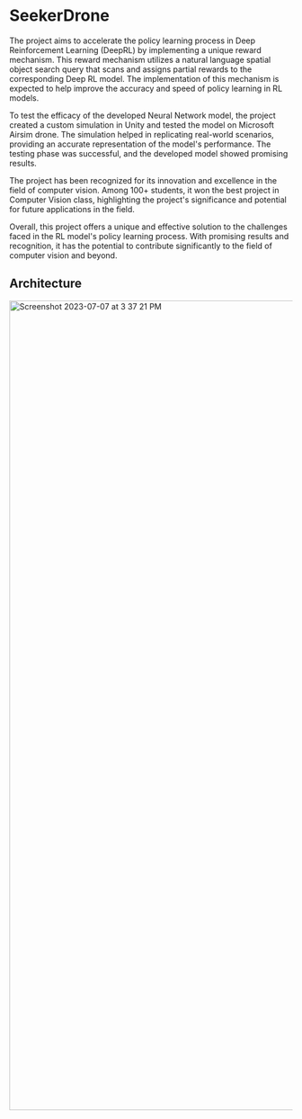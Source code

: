 # SeekerDrone

The project aims to accelerate the policy learning process in Deep Reinforcement Learning (DeepRL) by implementing a unique reward mechanism. This reward mechanism utilizes a natural language spatial object search query that scans and assigns partial rewards to the corresponding Deep RL model. The implementation of this mechanism is expected to help improve the accuracy and speed of policy learning in RL models.

To test the efficacy of the developed Neural Network model, the project created a custom simulation in Unity and tested the model on Microsoft Airsim drone. The simulation helped in replicating real-world scenarios, providing an accurate representation of the model's performance. The testing phase was successful, and the developed model showed promising results.

The project has been recognized for its innovation and excellence in the field of computer vision. Among 100+ students, it won the best project in Computer Vision class, highlighting the project's significance and potential for future applications in the field.

Overall, this project offers a unique and effective solution to the challenges faced in the RL model's policy learning process. With promising results and recognition, it has the potential to contribute significantly to the field of computer vision and beyond.


## Architecture 

<img width="1440" alt="Screenshot 2023-07-07 at 3 37 21 PM" src="https://github.com/anirudha-ani/SeekerDrone/assets/13461833/d6d70215-bdf9-4a00-80e7-a226d33b88f1">
